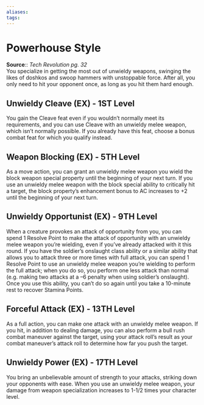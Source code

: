 ```yaml
---
aliases: 
tags: 
---
```


# Powerhouse Style

**Source**:: _Tech Revolution pg. 32_  
You specialize in getting the most out of unwieldy weapons, swinging the likes of doshkos and swoop hammers with unstoppable force. After all, you only need to hit your opponent once, as long as you hit them hard enough.

## Unwieldy Cleave (EX) - 1ST Level

You gain the Cleave feat even if you wouldn’t normally meet its requirements, and you can use Cleave with an unwieldy melee weapon, which isn’t normally possible. If you already have this feat, choose a bonus combat feat for which you qualify instead.  

## Weapon Blocking (EX) - 5TH Level

As a move action, you can grant an unwieldy melee weapon you wield the block weapon special property until the beginning of your next turn. If you use an unwieldy melee weapon with the block special ability to critically hit a target, the block property’s enhancement bonus to AC increases to +2 until the beginning of your next turn.  

## Unwieldy Opportunist (EX) - 9TH Level

When a creature provokes an attack of opportunity from you, you can spend 1 Resolve Point to make the attack of opportunity with an unwieldy melee weapon you’re wielding, even if you’ve already attacked with it this round. If you have the soldier’s onslaught class ability or a similar ability that allows you to attack three or more times with full attack, you can spend 1 Resolve Point to use an unwieldy melee weapon you’re wielding to perform the full attack; when you do so, you perform one less attack than normal (e.g. making two attacks at a –6 penalty when using soldier’s onslaught). Once you use this ability, you can’t do so again until you take a 10-minute rest to recover Stamina Points.  

## Forceful Attack (EX) - 13TH Level

As a full action, you can make one attack with an unwieldy melee weapon. If you hit, in addition to dealing damage, you can also perform a bull rush combat maneuver against the target, using your attack roll’s result as your combat maneuver’s attack roll to determine how far you push the target.  

## Unwieldy Power (EX) - 17TH Level

You bring an unbelievable amount of strength to your attacks, striking down your opponents with ease. When you use an unwieldy melee weapon, your damage from weapon specialization increases to 1-1/2 times your character level.
